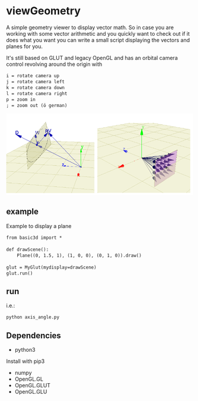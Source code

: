 # viewGeometry
A simple geometry viewer to display vector math. So in case you are working with some vector arithmetic and you quickly want to check out if it does what you want you can write a small script displaying the vectors and planes for you.

It's still based on GLUT and legacy OpenGL and has an orbital camera control revolving around the origin with

    i = rotate camera up
    j = rotate camera left
    k = rotate camera down
    l = rotate camera right
    p = zoom in
    ; = zoom out (ö german)

![image](https://github.com/KadaB/viewGeometry/blob/main/image.png)

## example
Example to display a plane


    from basic3d import *
    
    def drawScene():
        Plane((0, 1.5, 1), (1, 0, 0), (0, 1, 0)).draw()
    
    glut = MyGlut(mydisplay=drawScene)
    glut.run()


## run
i.e.:

    python axis_angle.py

## Dependencies
- python3

Install with pip3
- numpy
- OpenGL.GL
- OpenGL.GLUT
- OpenGL.GLU

